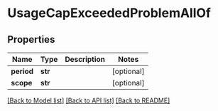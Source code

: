 # UsageCapExceededProblemAllOf


## Properties
Name | Type | Description | Notes
------------ | ------------- | ------------- | -------------
**period** | **str** |  | [optional] 
**scope** | **str** |  | [optional] 

[[Back to Model list]](../README.md#documentation-for-models) [[Back to API list]](../README.md#documentation-for-api-endpoints) [[Back to README]](../README.md)


